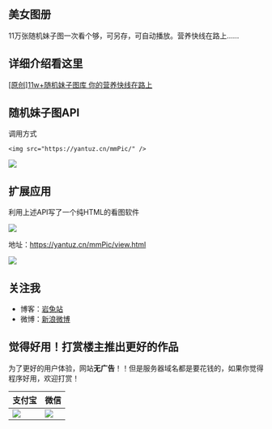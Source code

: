 ## 美女图册

11万张随机妹子图一次看个够，可另存，可自动播放。营养快线在路上……

## 详细介绍看这里

<a href="https://yantuz.cn/339.html">[原创]11w+随机妹子图库 你的营养快线在路上</a>

## 随机妹子图API

调用方式
```
<img src="https://yantuz.cn/mmPic/" />
```
<img src="https://yantuz.cn/mmPic/" />

## 扩展应用

利用上述API写了一个纯HTML的看图软件

<img src="https://ws1.sinaimg.cn/large/007452UMly1fpztx246juj30go0t2ju0.jpg">

地址：https://yantuz.cn/mmPic/view.html

<img src="http://pan.baidu.com/share/qrcode?w=300&amp;h=300&amp;url=https://yantuz.cn/mmPic/view.html">

## 关注我


* 博客：[岩兔站](https://yantuz.cn "岩兔站-关注互联网折腾服务器分享码农的日常")
* 微博：[新浪微博](https://weibo.com/yztop "岩兔站")

## 觉得好用！打赏楼主推出更好的作品

为了更好的用户体验，网站**无广告**！！但是服务器域名都是要花钱的，如果你觉得程序好用，欢迎打赏！

|支付宝|微信|
|---|---
|![](https://ws4.sinaimg.cn/large/007452UMly1fqa26f6fdaj308c08caab.jpg)|![](https://ws1.sinaimg.cn/large/007452UMly1fqa1vf6njtj308c08c0t2.jpg)
